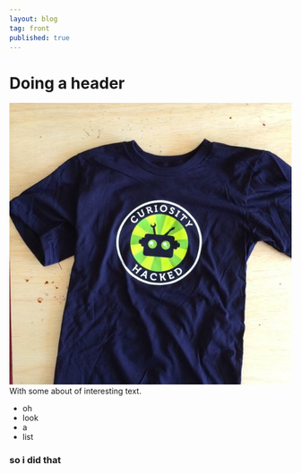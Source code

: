```yaml
---
layout: blog
tag: front
published: true
---
```


# Doing a header #
![](/media/tshirt.jpg)
With some about of interesting text.

* oh
* look
* a
* list

### so i did that ###